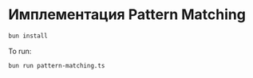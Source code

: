 # Имплементация Pattern Matching

```bash
bun install
```

To run:

```bash
bun run pattern-matching.ts
```
